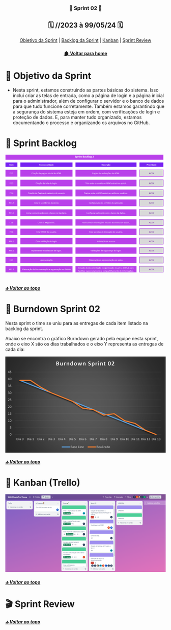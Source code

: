 <span id="topo">

 <div  align="center">

### 📍 Sprint 02 📍

## 🗓️ //2023 à 99/05/24 🗓️

</div>
<div align="center"> 
<a  href="#dart-objetivo-da-sprint">Objetivo da Sprint</a> | 
<a  href="#sprint-backlog">Backlog da Sprint</a> | 
<a  href="#kanban">Kanban</a> | 
<a  href="#sprint-r">Sprint Review</a>
</div>

<div align="center">

### 

</div>

<div align="center">

#### [ 🏚️ Voltar para home](./README.md)

</div>

<span id="dart-objetivo-da-sprint">
 
#  🤝 Objetivo da Sprint

- Nesta sprint, estamos construindo as partes básicas do sistema. Isso inclui criar as telas de entrada, como a página de login e a página inicial para o administrador, além de configurar o servidor e o banco de dados para que tudo funcione corretamente. Também estamos garantindo que a segurança do sistema esteja em ordem, com verificações de login e proteção de dados. E, para manter tudo organizado, estamos documentando o processo e organizando os arquivos no GitHub. 
 
<span id="sprint-backlog">

# 🚧 Sprint Backlog

<div align="center">
    <img alt="WW" height="" width="" src="./sprint2_backlog.png"> 
</div>

 <br>
 
##### [🔝 Voltar ao topo ](#topo)
 
# 📇 Burndown Sprint 02
Nesta sprint o time se uniu para as entregas de cada item listado na backlog da sprint.

Abaixo se encontra o gráfico Burndown gerado pela equipe nesta sprint, onde o eixo X são os dias trabalhados e o eixo Y representa as entregas de cada dia:

<div align="center">
    <img align="center" src="./burndown_sprint02.png">
</div>

##### [🔝 Voltar ao topo ](#topo)


# 📝 Kanban (Trello)
<span id="kanban">

<span id="kanban">

 <div align="center">
    <img height="" width="" src="./kanban_sprint02.png"> 
 </div>

##### [🔝 Voltar ao topo ](#topo)

# 🎬 Sprint Review
<span id="sprint-r">



##### [🔝 Voltar ao topo ](#topo)
